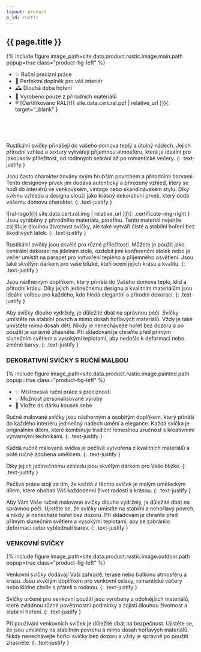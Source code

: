 ```yaml
---
layout: product
p_id: rustic
---
```


## {{ page.title }}

{% include figure
    image_path=site.data.product.rustic.image.main.path
    popup=true
    class="product-fig-left" %}

 * ✨ Ruční precizní práce
 * 🏡 Perfektní doplněk pro váš interiér
 * 🕰️ Dlouhá doba hoření
 * 🌿 Vyrobeno pouze z přírodních materiálů
 * ®️  [Certifikováno RAL]({{ site.data.cert.ral.pdf | relative_url }}){: target="_blank" }

<br class="hide-on-small-devices">
<br class="hide-on-small-devices">
<br class="hide-on-small-devices">

Rustikální svíčky přinášejí do vašeho domova teplý a útulný nádech. Jejich přírodní vzhled a textury vytvářejí příjemnou atmosféru, která je ideální pro jakoukoliv příležitost, od rodinných setkání až po romantické večery.
{: .text-justify }

Jsou často charakterizovány svým hrubším povrchem a přírodními barvami.
Tento designový prvek jim dodává autentický a přirozený vzhled, který se hodí do interiérů ve venkovském, vintage nebo skandinávském stylu. Díky svému vzhledu a designu slouží jako krásný dekorativní prvek, který dodá vašemu domovu charakter.
{: .text-justify }

![ral-logo]({{ site.data.cert.ral.img | relative_url }}){: .certificate-img-right }
Jsou vyráběny z přírodního materiálu, parafínu. Tento materiál nejenže zajišťuje dlouhou životnost svíčky, ale také vytváří čisté a stabilní hoření bez škodlivých látek. 
{: .text-justify }

Rustikální svíčky jsou skvělé pro různé příležitosti. Můžete je použít jako centrální dekoraci na jídelním stole, ozdobit jimi konferenční stolek nebo je večer umístit na parapet pro vytvoření teplého a příjemného osvětlení. Jsou také skvělým dárkem pro vaše blízké, kteří ocení jejich krásu a kvalitu.
{: .text-justify }

Jsou nádherným doplňkem, který přináší do Vašeho domova teplo, klid a přírodní krásu. Díky jejich jedinečnému designu a kvalitním materiálům jsou ideální volbou pro každého, kdo hledá elegantní a přírodní dekoraci.
{: .text-justify }

Aby svíčky dlouho vydržely, je důležité dbát na správnou péči. Svíčky umístěte na stabilní povrch a mimo dosah hořlavých materiálů. Vždy je také umístěte mimo dosah dětí. Nikdy je nenechávejte hořet bez dozoru a po použití je správně zhasněte. Při skladování je chraňte před přímým slunečním světlem a vysokými teplotami, aby nedošlo k deformaci nebo změně barvy.
{: .text-justify }

### DEKORATIVNÍ SVÍČKY S RUČNÍ MALBOU

{% include figure
    image_path=site.data.product.rustic.image.painted.path
    popup=true
    class="product-fig-left" %}

 * ✨ Mistrovská ruční práce s precizností
 * 💡 Možnost personalisované výroby
 * 🎁 Vložte do dárku kousek sebe

Ručně malované svíčky jsou nádherným a osobitým doplňkem, který přináší do každého interiéru jedinečný nádech umění a elegance. Každá svíčka je originálním dílem, které kombinuje tradiční řemeslnou zručnost s kreativními výtvarnými technikami.
{: .text-justify }

Každá ručně malovaná svíčka je pečlivě vytvořena z kvalitních materiálů a poté ručně zdobena umělcem.
{: .text-justify }

Díky jejich jedinečnému vzhledu jsou skvělým dárkem pro Vaše blízké.
{: .text-justify }

Pečlivá práce stojí za tím, že každá z těchto svíček je malým uměleckým dílem, které obohatí Váš každodenní život radostí a krásou.
{: .text-justify }

Aby Vám Vaše ručně malované svíčky dlouho vydržely, je důležité dbát na správnou péči. Ujistěte se, že svíčky umístíte na stabilní a nehořlavý povrch, a nikdy je nenecháte hořet bez dozoru. Při skladování je chraňte před přímým slunečním světlem a vysokými teplotami, aby se zabránilo deformaci nebo vyblednutí barev.
{: .text-justify }

### VENKOVNÍ SVÍČKY

{% include figure
    image_path=site.data.product.rustic.image.outdoor.path
    popup=true
    class="product-fig-left" %}

Venkovní svíčky dodávají Vaší zahradě, terase nebo balkónu atmosféru a krásu. Jsou skvělým doplňkem pro venkovní oslavy, romantické večery nebo klidné chvíle s přáteli a rodinou.
{: .text-justify }

Svíčky určené pro venkovní použití jsou vyrobeny z odolnějších materiálů, které zvládnou různé povětrnostní podmínky a zajistí dlouhou životnost a stabilní hoření.
{: .text-justify }

Při používání venkovních svíček je důležité dbát na bezpečnost. Ujistěte se, že jsou umístěny na stabilním povrchu a mimo dosah hořlavých materiálů. Nikdy nenechávejte hořící svíčky bez dozoru a vždy je správně po použití zhasněte.
{: .text-justify }

